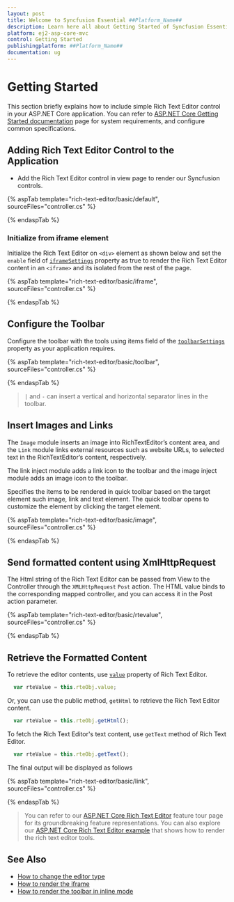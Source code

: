 ```yaml
---
layout: post
title: Welcome to Syncfusion Essential ##Platform_Name##
description: Learn here all about Getting Started of Syncfusion Essential ##Platform_Name## widgets based on HTML5 and jQuery.
platform: ej2-asp-core-mvc
control: Getting Started
publishingplatform: ##Platform_Name##
documentation: ug
---
```



# Getting Started

This section briefly explains how to include simple Rich Text Editor control in your ASP.NET Core application. You can refer to [ASP.NET Core Getting Started documentation](../getting-started/) page for system requirements, and configure common specifications.

## Adding Rich Text Editor Control to the Application

* Add the Rich Text Editor control in view page to render our Syncfusion controls.

{% aspTab template="rich-text-editor/basic/default", sourceFiles="controller.cs" %}

{% endaspTab %}

### Initialize from iframe element

Initialize the Rich Text Editor on `<div>` element as shown below and set the `enable` field of [`iframeSettings`](https://help.syncfusion.com/cr/aspnetcore-js2/Syncfusion.EJ2.RichTextEditor.RichTextEditor.html#Syncfusion_EJ2_RichTextEditor_RichTextEditor_IframeSettings) property as true to render the Rich Text Editor content in an `<iframe>` and its isolated from the rest of the page.

{% aspTab template="rich-text-editor/basic/iframe", sourceFiles="controller.cs" %}

{% endaspTab %}

## Configure the Toolbar

Configure the toolbar with the tools using items field of the [`toolbarSettings`](https://help.syncfusion.com/cr/aspnetcore-js2/Syncfusion.EJ2.RichTextEditor.RichTextEditor.html#Syncfusion_EJ2_RichTextEditor_RichTextEditor_ToolbarSettings) property as your application requires.

{% aspTab template="rich-text-editor/basic/toolbar", sourceFiles="controller.cs" %}

{% endaspTab %}

> `|` and `-` can insert a vertical and horizontal separator lines in the toolbar.

## Insert Images and Links

The `Image` module inserts an image into RichTextEditor’s content area, and the `Link` module links external resources such as website URLs, to selected text in the RichTextEditor’s content, respectively.

The link inject module adds a link icon to the toolbar and the image inject module adds an image icon to the toolbar.

Specifies the items to be rendered in quick toolbar based on the target element such image, link and text element. The quick toolbar opens to customize the element by clicking the target element.

{% aspTab template="rich-text-editor/basic/image", sourceFiles="controller.cs" %}

{% endaspTab %}

## Send formatted content using XmlHttpRequest

The Html string of the Rich Text Editor can be passed from View to the Controller through the `XMLHttpRequest` `Post` action. The HTML value binds to the corresponding mapped controller, and you can access it in the Post action parameter.

{% aspTab template="rich-text-editor/basic/rtevalue", sourceFiles="controller.cs" %}

{% endaspTab %}

## Retrieve the Formatted Content

To retrieve the editor contents, use [`value`](https://help.syncfusion.com/cr/aspnetcore-js2/Syncfusion.EJ2.RichTextEditor.RichTextEditor.html#Syncfusion_EJ2_RichTextEditor_RichTextEditor_Value) property of Rich Text Editor.

```javascript
  var rteValue = this.rteObj.value;
```

Or, you can use the public method, `getHtml` to retrieve the Rich Text Editor content.

```javascript
  var rteValue = this.rteObj.getHtml();
```

To fetch the Rich Text Editor's text content, use `getText` method of Rich Text Editor.

```javascript
  var rteValue = this.rteObj.getText();
```

The final output will be displayed as follows

{% aspTab template="rich-text-editor/basic/link", sourceFiles="controller.cs" %}

{% endaspTab %}

> You can refer to our [ASP.NET Core Rich Text Editor](https://www.syncfusion.com/aspnet-core-ui-controls/wysiwyg-rich-text-editor) feature tour page for its groundbreaking feature representations. You can also explore our [ASP.NET Core Rich Text Editor example](https://ej2.syncfusion.com/aspnetcore/RichTextEditor/DefaultFunctionalities#/material) that shows how to render the rich text editor tools.

## See Also

* [How to change the editor type](./formation/)
* [How to render the iframe](./iframe/)
* [How to render the toolbar in inline mode](./inline-mode/)
